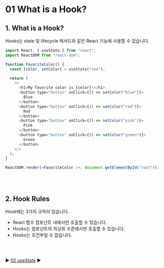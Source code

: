 # 01 What is a Hook?

## 1. What is a Hook?

Hooks는 state 및 lifecycle 메서드와 같은 React 기능에 사용할 수 있습니다.

```javascript
import React, { useState } from "react";
import ReactDOM from "react-dom";

function FavoriteColor() {
  const [color, setColor] = useState("red");

  return (
    <>
      <h1>My favorite color is {color}!</h1>
      <button type="button" onClick={() => setColor("blue")}>
        Blue
      </button>
      <button type="button" onClick={() => setColor("red")}>
        Red
      </button>
      <button type="button" onClick={() => setColor("pink")}>
        Pink
      </button>
      <button type="button" onClick={() => setColor("green")}>
        Green
      </button>
    </>
  );
}

ReactDOM.render(<FavoriteColor />, document.getElementById("root"));
```

<br/>
<br/>

## 2. Hook Rules

Hook에는 3가지 규칙이 있습니다.

- React 함수 컴포넌트 내에서만 호출할 수 있습니다.
- Hooks는 컴포넌트의 최상위 수준에서만 호출할 수 있습니다.
- Hooks는 조건부일 수 없습니다.

<br/>
<br/>

:arrow_forward: [02 useState](./02%20useState.md) :arrow_forward:
